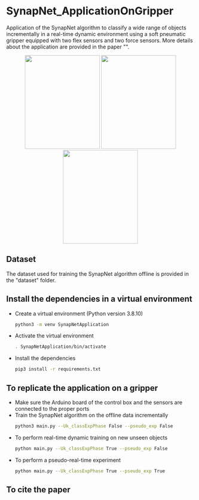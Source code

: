 # SynapNet_ApplicationOnGripper

Application of the SynapNet algorithm to classify a wide range of objects incrementally in a real-time dynamic environment using a soft pneumatic gripper equipped with two flex sensors and two force sensors. More details about the application are provided in the paper "".

<p align="center">
  <img src="https://github.com/nilay121/SynapNet_ApplicationOnGripper/blob/main/pics/IMG_20230703_122715.jpg" height = 250 width="200">
  <img src="https://github.com/nilay121/SynapNet_ApplicationOnGripper/blob/main/pics/IMG_20230703_111210.jpg" height = 250 width="200">
  <img src="https://github.com/nilay121/SynapNet_ApplicationOnGripper/blob/main/pics/IMG_20230703_114631.jpg" height = 250 width="200">
</p>

## Dataset

The dataset used for training the SynapNet algorithm offline is provided in the "dataset" folder.

## Install the dependencies in a virtual environment

- Create a virtual environment (Python version 3.8.10) 
  
  ```bash
  python3 -m venv SynapNetApplication
  ```

- Activate the virtual environment
  ```bash
  . SynapNetApplication/bin/activate
  
- Install the dependencies

  ```bash
  pip3 install -r requirements.txt
  ```

## To replicate the application on a gripper
  - Make sure the Arduino board of the control box and the sensors are connected to the proper ports
  - Train the SynapNet algorithm on the offline data incrementally
    ```bash
    python3 main.py --Uk_classExpPhase False --pseudo_exp False
    ```
  - To perform real-time dynamic training on new unseen objects
    ```bash
    python main.py --Uk_classExpPhase True --pseudo_exp False
    ```
  - To perform a pseudo-real-time experiment
    ```bash
    python main.py --Uk_classExpPhase True --pseudo_exp True
    ```
  
## To cite the paper
  ```bash
  ```
